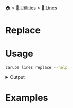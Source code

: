 <!--startTocHeader-->
[🏠](../../README.md) > [🔧 Utilities](../README.md) > [🚈 Lines](README.md)
# Replace
<!--endTocHeader-->

# Usage

<!--startCode-->
```bash
zaruba lines replace --help
```
 
<details>
<summary>Output</summary>
 
```````
Replace lines[index] with replacements

Usage:
  zaruba lines replace <jsonStrList> <jsonStrListNewContent> [flags]

Flags:
  -h, --help        help for replace
  -i, --index int   desired pattern index
```````
</details>
<!--endCode-->

# Examples



<!--startTocSubTopic-->
<!--endTocSubTopic-->